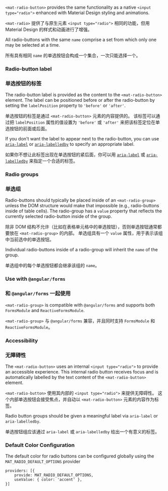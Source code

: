`<mat-radio-button>` provides the same functionality as a native `<input type="radio">` enhanced with
Material Design styling and animations.

`<mat-radio>` 提供了与原生元素 `<input type="radio">` 相同的功能，但用 Material Design 的样式和动画进行了增强。

<!-- example(radio-overview) -->

All radio-buttons with the same `name` comprise a set from which only one may be selected at a time.

所有具有相同 `name` 的单选按钮会构成一个集合，一次只能选择一个。

### Radio-button label

### 单选按钮的标签

The radio-button label is provided as the content to the `<mat-radio-button>` element. The label can
be positioned before or after the radio-button by setting the `labelPosition` property to `'before'`
or `'after'`.

单选按钮的标签是通过 `<mat-radio-button>` 元素的内容提供的。
该标签可以通过把 `labelPosition` 属性的值设置为 `'before'` 或 `'after'` 来把该标签定位在单选按钮的前面或后面。 

If you don't want the label to appear next to the radio-button, you can use
[`aria-label`](https://www.w3.org/TR/wai-aria/states_and_properties#aria-label) or
[`aria-labelledby`](https://www.w3.org/TR/wai-aria/states_and_properties#aria-labelledby) to
specify an appropriate label.

如果你不想让此标签出现在单选按钮的紧后面，你可以用 [`aria-label`](https://www.w3.org/TR/wai-aria/states_and_properties#aria-label) 或 
[`aria-labelledby`](https://www.w3.org/TR/wai-aria/states_and_properties#aria-labelledby) 来指定一个合适的标签。

### Radio groups

### 单选组

Radio-buttons should typically be placed inside of an `<mat-radio-group>` unless the DOM structure
would make that impossible (e.g., radio-buttons inside of table cells). The radio-group has a
`value` property that reflects the currently selected radio-button inside of the group.

除非 DOM 结构不允许（比如在表格单元格中的单选按钮），否则单选按钮通常都要放在 `<mat-radio-group>` 的内部。
单选组具有一个 `value` 属性，用于表示该组中当前选中的单选按钮。

Individual radio-buttons inside of a radio-group will inherit the `name` of the group.

单选组中的每个单选按钮都会继承该组的 `name`。

### Use with `@angular/forms`

### 和 `@angular/forms` 一起使用

`<mat-radio-group>` is compatible with `@angular/forms` and supports both `FormsModule`
and `ReactiveFormsModule`.

`<mat-radio-group>` 与 `@angular/forms` 兼容，并且同时支持 `FormsModule` 和 `ReactiveFormsModule`。

### Accessibility

### 无障碍性

The `<mat-radio-button>` uses an internal `<input type="radio">` to provide an accessible experience.
This internal radio button receives focus and is automatically labelled by the text content of the
`<mat-radio-button>` element.

`<mat-radio-button>` 使用其内部的 `<input type="radio">` 来提供无障碍性。
这个内部单选按钮会接受焦点，并自动以 `<mat-radio-button>` 元素的内容作为标签。

Radio button groups should be given a meaningful label via `aria-label` or `aria-labelledby`.

单选按钮组应该通过 `aria-label` 或 `aria-labelledby` 给出一个有意义的标签。

### Default Color Configuration
The default color for radio buttons can be configured globally using the `MAT_RADIO_DEFAULT_OPTIONS` provider

```
providers: [{
    provide: MAT_RADIO_DEFAULT_OPTIONS,
    useValue: { color: 'accent' },
}]
```
